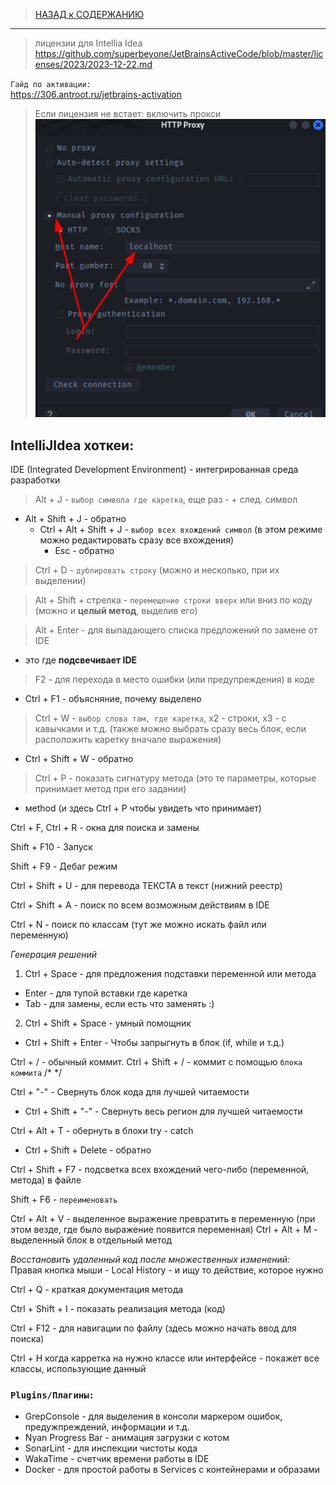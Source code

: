 > [НАЗАД к СОДЕРЖАНИЮ](README.md)

---

> лицензии для Intellia Idea
https://github.com/superbeyone/JetBrainsActiveCode/blob/master/licenses/2023/2023-12-22.md

`Гайд по активации:`  
https://306.antroot.ru/jetbrains-activation  

> Если лицензия не встает: включить прокси
![включить_прокси](images/proxy_turn_on.png)

## IntelliJIdea хоткеи:

IDE (Integrated Development Environment) - интегрированная среда разработки

> Alt + J - `выбор символа где каретка`, еще раз - + след. символ
  * Alt + Shift + J - обратно
    * Ctrl + Alt + Shift + J - `выбор всех вхождений символ` (в этом режиме можно редактировать сразу все вхождения)
      * Esc - обратно

> Ctrl + D - `дублировать строку` (можно и несколько, при их выделении)

> Alt + Shift + стрелка - `перемещение строки вверх` или вниз по коду (можно и **целый метод**, выделив его)

> Alt + Enter - для выпадающего списка предложений по замене от IDE
  * это где **подсвечивает IDE**

> F2 - для перехода в место ошибки (или предупреждения) в коде
  * Ctrl + F1 - объясняние, почему выделено

> Ctrl + W - `выбор слова там, где каретка`, х2 - строки, х3 - с кавычками и т.д. (также можно выбрать сразу весь блок, если расположить каретку вначале выражения)
  * Ctrl + Shift + W - обратно

> Ctrl + P - показать сигнатуру метода (это те параметры, которые принимает метод при его задании)
  * мethod (и здесь Ctrl + P чтобы увидеть что принимает)

Ctrl + F, Ctrl + R - окна для поиска и замены

Shift + F10 - Запуск

Shift + F9 - Дебаг режим

Ctrl + Shift + U - для перевода ТЕКСТА в текст (нижний реестр)


Ctrl + Shift + A - поиск по всем возможным действиям в IDE

Ctrl + N - поиск по классам (тут же можно искать файл или переменную)

*Генерация решений* 
1. Ctrl + Space - для предложения подставки переменной или метода
  * Enter - для тупой вставки где каретка
  * Tab - для замены, если есть что заменять :)
2. Ctrl + Shift + Space - умный помощник 

* Ctrl + Shift + Enter - Чтобы запрыгнуть в блок (if, while и т.д.)


Ctrl + / - обычный коммит. 
Ctrl + Shift + / - коммит с помощью `блока коммита` /* */

Ctrl + "-" - Свернуть блок кода для лучшей читаемости 
  * Ctrl + Shift + "-" - Свернуть весь регион для лучшей читаемости

Сtrl + Alt + T - обернуть в блоки try - catch
  * Ctrl + Shift + Delete - обратно

Сtrl + Shift + F7 - подсветка всех вхождений чего-либо (переменной, метода) в файле

Shift + F6 - `переименовать`

Ctrl + Alt + V - выделенное выражение превратить в переменную (при этом везде, где было выражение появится переменная)
Ctrl + Alt + M - выделенный блок в отдельный метод

*Восстановить удаленный код после множественных изменений:*  
Правая кнопка мыши - Local History - и ищу то действие, которое нужно  


Сtrl + Q - краткая документация метода

Сtrl + Shift + I - показать реализация метода (код)



Ctrl + F12 - для навигации по файлу (здесь можно начать ввод для поиска)

Ctrl + H когда карретка на нужно классе или интерфейсе - покажет все классы, использующие данный


### `Plugins/Плагины:`

+ GrepConsole - для выделения в консоли маркером ошибок, предужпреждений, информации и т.д.
+ Nyan Progress Bar - анимация загрузки с котом
+ SonarLint - для инспекции чистоты кода
+ WakaTime - счетчик времени работы в IDE
+ Docker - для простой работы в Services с контейнерами и образами